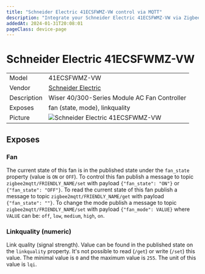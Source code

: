 ```yaml
---
title: "Schneider Electric 41ECSFWMZ-VW control via MQTT"
description: "Integrate your Schneider Electric 41ECSFWMZ-VW via Zigbee2MQTT with whatever smart home infrastructure you are using without the vendor's bridge or gateway."
addedAt: 2024-01-31T20:08:01
pageClass: device-page
---
```


<!-- !!!! -->
<!-- ATTENTION: This file is auto-generated through docgen! -->
<!-- You can only edit the "Notes"-Section between the two comment lines "Notes BEGIN" and "Notes END". -->
<!-- Do not use h1 or h2 heading within "## Notes"-Section. -->
<!-- !!!! -->

# Schneider Electric 41ECSFWMZ-VW

|     |     |
|-----|-----|
| Model | 41ECSFWMZ-VW  |
| Vendor  | [Schneider Electric](/supported-devices/#v=Schneider%20Electric)  |
| Description | Wiser 40/300-Series Module AC Fan Controller |
| Exposes | fan (state, mode), linkquality |
| Picture | ![Schneider Electric 41ECSFWMZ-VW](https://www.zigbee2mqtt.io/images/devices/41ECSFWMZ-VW.png) |


<!-- Notes BEGIN: You can edit here. Add "## Notes" headline if not already present. -->


<!-- Notes END: Do not edit below this line -->




## Exposes

### Fan 
The current state of this fan is in the published state under the `fan_state` property (value is `ON` or `OFF`).
To control this fan publish a message to topic `zigbee2mqtt/FRIENDLY_NAME/set` with payload `{"fan_state": "ON"}` or `{"fan_state": "OFF"}`.
To read the current state of this fan publish a message to topic `zigbee2mqtt/FRIENDLY_NAME/get` with payload `{"fan_state": ""}`.
To change the mode publish a message to topic `zigbee2mqtt/FRIENDLY_NAME/set` with payload `{"fan_mode": VALUE}` where `VALUE` can be: `off`, `low`, `medium`, `high`, `on`.

### Linkquality (numeric)
Link quality (signal strength).
Value can be found in the published state on the `linkquality` property.
It's not possible to read (`/get`) or write (`/set`) this value.
The minimal value is `0` and the maximum value is `255`.
The unit of this value is `lqi`.

